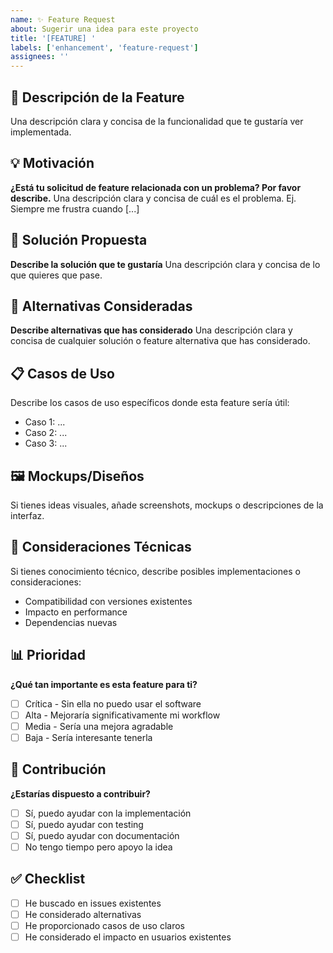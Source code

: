 ```yaml
---
name: ✨ Feature Request
about: Sugerir una idea para este proyecto
title: '[FEATURE] '
labels: ['enhancement', 'feature-request']
assignees: ''
---
```


## 🚀 Descripción de la Feature
Una descripción clara y concisa de la funcionalidad que te gustaría ver implementada.

## 💡 Motivación
**¿Está tu solicitud de feature relacionada con un problema? Por favor describe.**
Una descripción clara y concisa de cuál es el problema. Ej. Siempre me frustra cuando [...]

## 🎯 Solución Propuesta
**Describe la solución que te gustaría**
Una descripción clara y concisa de lo que quieres que pase.

## 🔄 Alternativas Consideradas
**Describe alternativas que has considerado**
Una descripción clara y concisa de cualquier solución o feature alternativa que has considerado.

## 📋 Casos de Uso
Describe los casos de uso específicos donde esta feature sería útil:
- Caso 1: ...
- Caso 2: ...
- Caso 3: ...

## 🖼️ Mockups/Diseños
Si tienes ideas visuales, añade screenshots, mockups o descripciones de la interfaz.

## 🔧 Consideraciones Técnicas
Si tienes conocimiento técnico, describe posibles implementaciones o consideraciones:
- Compatibilidad con versiones existentes
- Impacto en performance
- Dependencias nuevas

## 📊 Prioridad
**¿Qué tan importante es esta feature para ti?**
- [ ] Crítica - Sin ella no puedo usar el software
- [ ] Alta - Mejoraría significativamente mi workflow
- [ ] Media - Sería una mejora agradable
- [ ] Baja - Sería interesante tenerla

## 🤝 Contribución
**¿Estarías dispuesto a contribuir?**
- [ ] Sí, puedo ayudar con la implementación
- [ ] Sí, puedo ayudar con testing
- [ ] Sí, puedo ayudar con documentación
- [ ] No tengo tiempo pero apoyo la idea

## ✅ Checklist
- [ ] He buscado en issues existentes
- [ ] He considerado alternativas
- [ ] He proporcionado casos de uso claros
- [ ] He considerado el impacto en usuarios existentes
